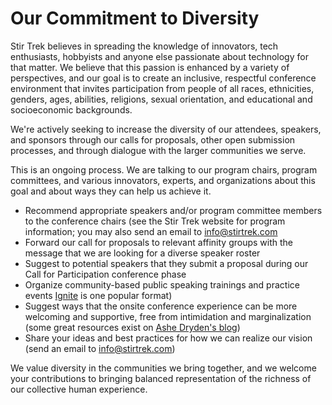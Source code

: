 # Our Commitment to Diversity
<div class="icon-hr"></div>

Stir Trek believes in spreading the knowledge of innovators, tech enthusiasts, hobbyists and anyone else passionate about technology for that matter. We believe that this passion is enhanced by a variety of perspectives, and our goal is to create an inclusive, respectful conference environment that invites participation from people of all races, ethnicities, genders, ages, abilities, religions, sexual orientation, and educational and socioeconomic backgrounds.

We're actively seeking to increase the diversity of our attendees, speakers, and sponsors through our calls for proposals, other open submission processes, and through dialogue with the larger communities we serve.

This is an ongoing process. We are talking to our program chairs, program committees, and various innovators, experts, and organizations about this goal and about ways they can help us achieve it.

* Recommend appropriate speakers and/or program committee members to the conference chairs (see the Stir Trek website for program information; you may also send an email to [info@stirtrek.com](mailto:info@stirtrek.com)
* Forward our call for proposals to relevant affinity groups with the message that we are looking for a diverse speaker roster
* Suggest to potential speakers that they submit a proposal during our Call for Participation conference phase
* Organize community-based public speaking trainings and practice events [Ignite](http://ignite.oreilly.com/) is one popular format)
* Suggest ways that the onsite conference experience can be more welcoming and supportive, free from intimidation and marginalization (some great resources exist on [Ashe Dryden's blog](http://ashedryden.com/blog/increasing-diversity-at-your-conference))
* Share your ideas and best practices for how we can realize our vision (send an email to [info@stirtrek.com](mailto:info@stirtrek.com">info@stirtrek.com</a>))

We value diversity in the communities we bring together, and we welcome your contributions to bringing balanced representation of the richness of our collective human experience.